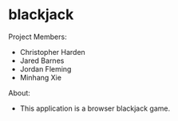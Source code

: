 # blackjack

Project Members: 
* Christopher Harden
* Jared Barnes
* Jordan Fleming
* Minhang Xie

About:
* This application is a browser blackjack game.
